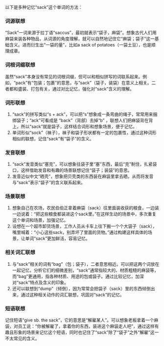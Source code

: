 以下是多种记忆“sack”这个单词的方法：

### 词源联想
“Sack”一词来源于拉丁语“saccus”，最初就表示“袋子，麻袋”。想象古代人们用麻袋来装各种物品，从词源的角度理解，就可以自然地记住它“麻袋；袋子”这一基础含义。进而衍生出“一袋的量”，比如a sack of potatoes（一袋土豆），也是顺理成章。 

### 词根词缀联想
虽然“sack”本身没有常见的词根词缀，但可以和相似拼写的词联系起来。例如，“pack”有“包装；包裹”的意思，与“sack”（袋子，装袋）在意义上相关。二者都和盛装、打包有关，通过对比记忆，强化对“sack”含义的理解。 

### 词形联想
1. “sack”的拼写类似“s + ack”，可以把“s”想象成一条弯曲的绳子，常常用来捆绑袋子；“ack”可看成是 “back”（背部）去掉“b” ，联想人们把麻袋背在背上，所以“sack”就是袋子，这样结合词形和想象场景，便于记忆。 
2. 单词形似“sock”（袜子），袜子和袋子形状都有一定的包裹性，通过这种词形相似的联想，记住“sack”有“袋子”的含义。 

### 发音联想
1. “sack”发音类似“塞克”，可以想象往袋子里“塞”东西，最后“克”制住，扎紧袋口，这样借助发音和有趣的场景联想记住“袋子；装袋”的意思。 
2. 发音近似中文“晒壳”，想象把贝壳类的东西装在麻袋里拿去晒，从而将发音与“sack”表示“袋子”的含义联系起来。 

### 场景联想
1. 想象自己在农场，农民伯伯正拿着麻袋（sack）往里面装收获的粮食，一边装一边说着：“把这些粮食都装进这个sack里。”在这样生动的场景中，多次重复这个单词和场景，加强记忆。 
2. 设想在一个超市卸货场景，工作人员从卡车上往下搬一个个大袋子（sack），嘴里喊着：“小心这些sack，别弄坏了里面的货物。”通过构建这样具体的场景，让单词“sack”更加鲜活，容易记忆。 

### 相关词汇联想
1. 与“sack”相关的词有“bag”（包；袋子），二者意思相近。可以把这两个词放在一起记忆，分析它们的细微差别，“sack”通常指较大的、材质粗糙的麻袋等，而“bag”更通用，指各种材质、用途的包或袋子。通过比较记忆，加深对“sack”特点及含义的印象。 
2. 还可以联想到“dump”（倾倒），因为常常会把袋子（sack）里的东西倾倒出来，通过这种相关动作的词汇联想，巩固对“sack”的记忆。 

### 短语联想
记住短语“give sb. the sack”，它的意思是“解雇某人”。可以想象老板拿着一个麻袋，对员工说：“你被解雇了，拿着你的东西，装进这个麻袋走人吧”，通过这样有趣且形象的场景来记忆这个短语，同时也记住了“sack”除了“袋子”之外“解雇”这一不太常见的含义。 
